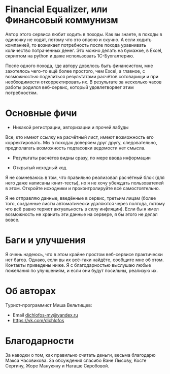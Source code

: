 Financial Equalizer, или Финансовый коммунизм
=============================================

Автор этого сервиса любит ходить в походы. Как вы знаете, в походы в одиночку
не ходят, потому что это опасно и скучно. А если ходить компанией, то возникает
потребность после похода уравнивать количество потраченных денег. Это можно
делать на бумажке, в Excel, скриптом на python и даже использовать 1С-Бухгалтерию.

После одного похода, где автору довелось быть финансистом, мне захотелось чего-то
ещё более простого, чем Excel, а главное, с возможностью поделиться
результатами расчётов сотоварищи и при необходимости откорректировать их.
В результате за несколько часов работы родился веб-сервис, который удовлетворяет
этим потребностям.

Основные фичи
=============
* Никакой регистрации, авторизации и прочей лабуды

Все, кто имеют ссылку на расчётный лист, имеют возможность его корректировать.
Мы в походах доверяем друг другу, следовательно, предполагать возможность
подтасовки ведомости нет смысла.

* Результаты расчётов видны сразу, по мере ввода информации

* Открытый исходный код

Я не сомневаюсь в том, что правильно реализовал расчётный блок (для него даже
написаны юнит-тесты), но я не хочу убеждать пользователей в этом.
Откройте исходники и проконтролируйте всё самостоятельно.

Я не отправляю данные, введённые в сервис, третьим лицам (более того, созданные
листы автоматически удаляются через полгода, потому что всё равно теряют
актуальность в силу инфляции). Если бы я имел возможность не хранить эти
данные на сервере, я бы этого не делал вовсе.

Баги и улучшения
================
Я очень надеюсь, что в этом крайне простом веб-сервисе практически нет багов.
Однако, если вы их всё-таки найдёте, сообщите мне об этом. Контакты приведены
ниже. Я с благодарностью выслушаю любые пожелания по улучшениям, и если они
будут посильны, реализую их.

Об авторах
==========
Турист-программист Миша Вельтищев:
* Email <dichlofos-mv@yandex.ru>
* https://vk.com/dichlofos

Благодарности
=============
За наводки о том, как правильно считать деньги, весьма благодарю Макса
Часовикова. За обсуждения спасибо Ване Лысову, Косте Сергину, Жоре Манукяну
и Наташе Скробовой.
